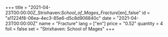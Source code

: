 +++
title = "2021-04-23T00:00:00Z_Strixhaven:_School_of_Mages_Fracture_[en]_false"
id = "a11224f8-06ea-4ec3-85e6-d5c8d906840c"
date = "2021-04-23T00:00:00Z"
name = "Fracture"
lang = ["en"]
price = "0.52"
quantity = 4
foil = false
set = "Strixhaven: School of Mages"
+++
